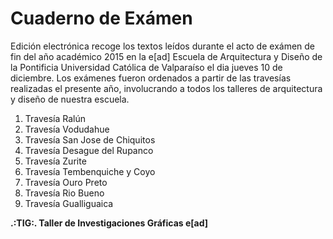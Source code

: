 # Cuaderno de Exámen

Edición electrónica recoge los textos leídos durante el acto de exámen de fin del año académico 2015 en la e[ad] Escuela de Arquitectura y Diseño de la Pontificia Universidad Católica de Valparaíso el dia jueves 10 de diciembre.
Los exámenes fueron ordenados a partir de las travesías realizadas el presente año, involucrando a todos los talleres de arquitectura y diseño de nuestra escuela.

1. Travesía Ralún
2. Travesía Vodudahue
3. Travesía San Jose de Chiquitos
4. Travesía Desague del Rupanco
5. Travesía Zurite
6. Travesía Tembenquiche y Coyo
7. Travesía Ouro Preto
8. Travesía Rio Bueno
9. Travesía Gualliguaica

**.:TIG:. Taller de Investigaciones Gráficas e[ad]**